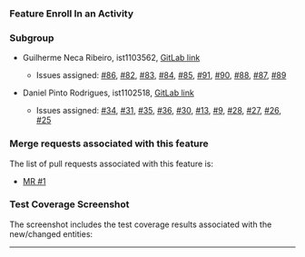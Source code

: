 ### Feature Enroll In an Activity

### Subgroup

  - Guilherme Neca Ribeiro, ist1103562, [GitLab link](https://gitlab.rnl.tecnico.ulisboa.pt/ist1103562)

    + Issues assigned: [#86](https://gitlab.rnl.tecnico.ulisboa.pt/es/es24-19/-/issues/86), [#82](https://gitlab.rnl.tecnico.ulisboa.pt/es/es24-19/-/issues/82), [#83](https://gitlab.rnl.tecnico.ulisboa.pt/es/es24-19/-/issues/83), [#84](https://gitlab.rnl.tecnico.ulisboa.pt/es/es24-19/-/issues/84), [#85](https://gitlab.rnl.tecnico.ulisboa.pt/es/es24-19/-/issues/85), [#91](https://gitlab.rnl.tecnico.ulisboa.pt/es/es24-19/-/issues/91), [#90](https://gitlab.rnl.tecnico.ulisboa.pt/es/es24-19/-/issues/90), [#88](https://gitlab.rnl.tecnico.ulisboa.pt/es/es24-19/-/issues/88), [#87](https://gitlab.rnl.tecnico.ulisboa.pt/es/es24-19/-/issues/87), [#89](https://gitlab.rnl.tecnico.ulisboa.pt/es/es24-19/-/issues/89)



  - Daniel Pinto Rodrigues, ist1102518, [GitLab link](https://gitlab.rnl.tecnico.ulisboa.pt/ist1102518)

      + Issues assigned: [#34](https://gitlab.rnl.tecnico.ulisboa.pt/es/es24-19/-/issues/34), [#31](https://gitlab.rnl.tecnico.ulisboa.pt/es/es24-19/-/issues/31), [#35](https://gitlab.rnl.tecnico.ulisboa.pt/es/es24-19/-/issues/35), [#36](https://gitlab.rnl.tecnico.ulisboa.pt/es/es24-19/-/issues/36), [#30](https://gitlab.rnl.tecnico.ulisboa.pt/es/es24-19/-/issues/30), [#13](https://gitlab.rnl.tecnico.ulisboa.pt/es/es24-19/-/issues/13), [#9](https://gitlab.rnl.tecnico.ulisboa.pt/es/es24-19/-/issues/9), [#28](https://gitlab.rnl.tecnico.ulisboa.pt/es/es24-19/-/issues/28), [#27](https://gitlab.rnl.tecnico.ulisboa.pt/es/es24-19/-/issues/27), [#26](https://gitlab.rnl.tecnico.ulisboa.pt/es/es24-19/-/issues/26), [#25](https://gitlab.rnl.tecnico.ulisboa.pt/es/es24-19/-/issues/25)



### Merge requests associated with this feature

The list of pull requests associated with this feature is:

  - [MR #1](https://gitlab.rnl.tecnico.ulisboa.pt/es/es24-19/-/merge_requests/6)


### Test Coverage Screenshot
The screenshot includes the test coverage results associated with the new/changed entities:


---
